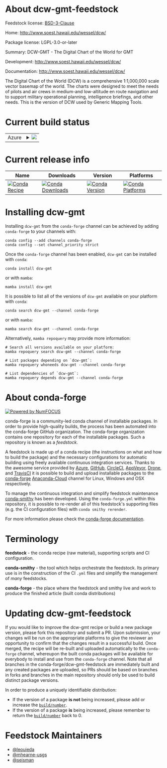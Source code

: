 About dcw-gmt-feedstock
=======================

Feedstock license: [BSD-3-Clause](https://github.com/conda-forge/dcw-gmt-feedstock/blob/main/LICENSE.txt)

Home: http://www.soest.hawaii.edu/wessel/dcw/

Package license: LGPL-3.0-or-later

Summary: DCW-GMT - The Digital Chart of the World for GMT

Development: http://www.soest.hawaii.edu/wessel/dcw/

Documentation: http://www.soest.hawaii.edu/wessel/dcw/

The Digital Chart of the World (DCW) is a comprehensive
1:1,000,000 scale vector basemap of the world. The charts were
designed to meet the needs of pilots and air crews in medium-and
low-altitude en route navigation and to support military
operational planning, intelligence briefings, and other
needs. This is the version of DCW used by Generic Mapping Tools.


Current build status
====================


<table>
    
  <tr>
    <td>Azure</td>
    <td>
      <details>
        <summary>
          <a href="https://dev.azure.com/conda-forge/feedstock-builds/_build/latest?definitionId=5107&branchName=main">
            <img src="https://dev.azure.com/conda-forge/feedstock-builds/_apis/build/status/dcw-gmt-feedstock?branchName=main">
          </a>
        </summary>
        <table>
          <thead><tr><th>Variant</th><th>Status</th></tr></thead>
          <tbody><tr>
              <td>linux_64</td>
              <td>
                <a href="https://dev.azure.com/conda-forge/feedstock-builds/_build/latest?definitionId=5107&branchName=main">
                  <img src="https://dev.azure.com/conda-forge/feedstock-builds/_apis/build/status/dcw-gmt-feedstock?branchName=main&jobName=linux&configuration=linux%20linux_64_" alt="variant">
                </a>
              </td>
            </tr><tr>
              <td>osx_64</td>
              <td>
                <a href="https://dev.azure.com/conda-forge/feedstock-builds/_build/latest?definitionId=5107&branchName=main">
                  <img src="https://dev.azure.com/conda-forge/feedstock-builds/_apis/build/status/dcw-gmt-feedstock?branchName=main&jobName=osx&configuration=osx%20osx_64_" alt="variant">
                </a>
              </td>
            </tr><tr>
              <td>osx_arm64</td>
              <td>
                <a href="https://dev.azure.com/conda-forge/feedstock-builds/_build/latest?definitionId=5107&branchName=main">
                  <img src="https://dev.azure.com/conda-forge/feedstock-builds/_apis/build/status/dcw-gmt-feedstock?branchName=main&jobName=osx&configuration=osx%20osx_arm64_" alt="variant">
                </a>
              </td>
            </tr><tr>
              <td>win_64</td>
              <td>
                <a href="https://dev.azure.com/conda-forge/feedstock-builds/_build/latest?definitionId=5107&branchName=main">
                  <img src="https://dev.azure.com/conda-forge/feedstock-builds/_apis/build/status/dcw-gmt-feedstock?branchName=main&jobName=win&configuration=win%20win_64_" alt="variant">
                </a>
              </td>
            </tr>
          </tbody>
        </table>
      </details>
    </td>
  </tr>
</table>

Current release info
====================

| Name | Downloads | Version | Platforms |
| --- | --- | --- | --- |
| [![Conda Recipe](https://img.shields.io/badge/recipe-dcw--gmt-green.svg)](https://anaconda.org/conda-forge/dcw-gmt) | [![Conda Downloads](https://img.shields.io/conda/dn/conda-forge/dcw-gmt.svg)](https://anaconda.org/conda-forge/dcw-gmt) | [![Conda Version](https://img.shields.io/conda/vn/conda-forge/dcw-gmt.svg)](https://anaconda.org/conda-forge/dcw-gmt) | [![Conda Platforms](https://img.shields.io/conda/pn/conda-forge/dcw-gmt.svg)](https://anaconda.org/conda-forge/dcw-gmt) |

Installing dcw-gmt
==================

Installing `dcw-gmt` from the `conda-forge` channel can be achieved by adding `conda-forge` to your channels with:

```
conda config --add channels conda-forge
conda config --set channel_priority strict
```

Once the `conda-forge` channel has been enabled, `dcw-gmt` can be installed with `conda`:

```
conda install dcw-gmt
```

or with `mamba`:

```
mamba install dcw-gmt
```

It is possible to list all of the versions of `dcw-gmt` available on your platform with `conda`:

```
conda search dcw-gmt --channel conda-forge
```

or with `mamba`:

```
mamba search dcw-gmt --channel conda-forge
```

Alternatively, `mamba repoquery` may provide more information:

```
# Search all versions available on your platform:
mamba repoquery search dcw-gmt --channel conda-forge

# List packages depending on `dcw-gmt`:
mamba repoquery whoneeds dcw-gmt --channel conda-forge

# List dependencies of `dcw-gmt`:
mamba repoquery depends dcw-gmt --channel conda-forge
```


About conda-forge
=================

[![Powered by
NumFOCUS](https://img.shields.io/badge/powered%20by-NumFOCUS-orange.svg?style=flat&colorA=E1523D&colorB=007D8A)](https://numfocus.org)

conda-forge is a community-led conda channel of installable packages.
In order to provide high-quality builds, the process has been automated into the
conda-forge GitHub organization. The conda-forge organization contains one repository
for each of the installable packages. Such a repository is known as a *feedstock*.

A feedstock is made up of a conda recipe (the instructions on what and how to build
the package) and the necessary configurations for automatic building using freely
available continuous integration services. Thanks to the awesome service provided by
[Azure](https://azure.microsoft.com/en-us/services/devops/), [GitHub](https://github.com/),
[CircleCI](https://circleci.com/), [AppVeyor](https://www.appveyor.com/),
[Drone](https://cloud.drone.io/welcome), and [TravisCI](https://travis-ci.com/)
it is possible to build and upload installable packages to the
[conda-forge](https://anaconda.org/conda-forge) [Anaconda-Cloud](https://anaconda.org/)
channel for Linux, Windows and OSX respectively.

To manage the continuous integration and simplify feedstock maintenance
[conda-smithy](https://github.com/conda-forge/conda-smithy) has been developed.
Using the ``conda-forge.yml`` within this repository, it is possible to re-render all of
this feedstock's supporting files (e.g. the CI configuration files) with ``conda smithy rerender``.

For more information please check the [conda-forge documentation](https://conda-forge.org/docs/).

Terminology
===========

**feedstock** - the conda recipe (raw material), supporting scripts and CI configuration.

**conda-smithy** - the tool which helps orchestrate the feedstock.
                   Its primary use is in the construction of the CI ``.yml`` files
                   and simplify the management of *many* feedstocks.

**conda-forge** - the place where the feedstock and smithy live and work to
                  produce the finished article (built conda distributions)


Updating dcw-gmt-feedstock
==========================

If you would like to improve the dcw-gmt recipe or build a new
package version, please fork this repository and submit a PR. Upon submission,
your changes will be run on the appropriate platforms to give the reviewer an
opportunity to confirm that the changes result in a successful build. Once
merged, the recipe will be re-built and uploaded automatically to the
`conda-forge` channel, whereupon the built conda packages will be available for
everybody to install and use from the `conda-forge` channel.
Note that all branches in the conda-forge/dcw-gmt-feedstock are
immediately built and any created packages are uploaded, so PRs should be based
on branches in forks and branches in the main repository should only be used to
build distinct package versions.

In order to produce a uniquely identifiable distribution:
 * If the version of a package **is not** being increased, please add or increase
   the [``build/number``](https://docs.conda.io/projects/conda-build/en/latest/resources/define-metadata.html#build-number-and-string).
 * If the version of a package **is** being increased, please remember to return
   the [``build/number``](https://docs.conda.io/projects/conda-build/en/latest/resources/define-metadata.html#build-number-and-string)
   back to 0.

Feedstock Maintainers
=====================

* [@leouieda](https://github.com/leouieda/)
* [@mhearne-usgs](https://github.com/mhearne-usgs/)
* [@seisman](https://github.com/seisman/)

